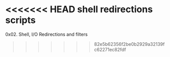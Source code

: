 <<<<<<< HEAD
shell redirections scripts
=======
0x02. Shell, I/O Redirections and filters
>>>>>>> 82e5b62356f2be0b2929a32139fc62271ec82fdf

